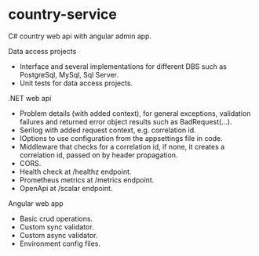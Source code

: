# country-service
C# country web api with angular admin app.

Data access projects

- Interface and several implementations for different DBS such as PostgreSql, MySql, Sql Server.
- Unit tests for data access projects.    

.NET web api

- Problem details (with added context), for general exceptions, validation failures and returned error object results such as BadRequest(...).
- Serilog with added request context, e.g. correlation id.
- IOptions to use configuration from the appsettings file in code. 
- Middleware that checks for a correlation id, if none, it creates a correlation id, passed on by header propagation.
- CORS.
- Health check at /healthz endpoint.
- Prometheus metrics at /metrics endpoint.
- OpenApi at /scalar endpoint. 

Angular web app

- Basic crud operations. 
- Custom sync validator.
- Custom async validator.
- Environment config files.
